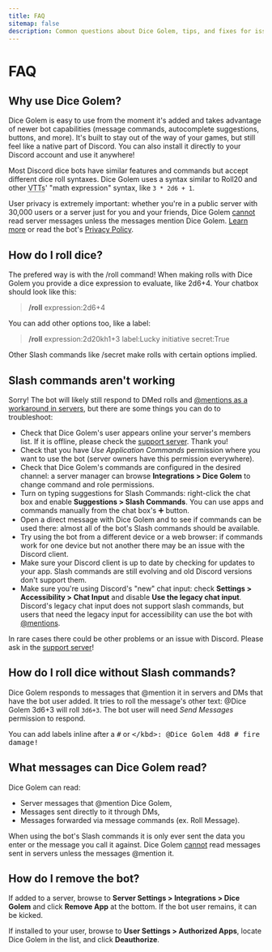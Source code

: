 ```yaml
---
title: FAQ
sitemap: false
description: Common questions about Dice Golem, tips, and fixes for issues.
---
```


# FAQ

## Why use Dice Golem?

Dice Golem is easy to use from the moment it's added and takes advantage of newer bot capabilities (message commands, autocomplete suggestions, buttons, and more). It's built to stay out of the way of your games, but still feel like a native part of Discord. You can also install it directly to your Discord account and use it anywhere!

Most Discord dice bots have similar features and commands but accept different dice roll syntaxes. Dice Golem uses a syntax similar to Roll20 and other <abbr title="Virtual Table Tops">VTTs</abbr>' "math expression" syntax, like `3 * 2d6 + 1`.

User privacy is extremely important: whether you're in a public server with 30,000 users or a server just for you and your friends, Dice Golem <u>cannot</u> read server messages unless the messages mention Dice Golem. [Learn more](#what-messages-can-dice-golem-read) or read the bot's [Privacy Policy][privacy].

## How do I roll dice?

The prefered way is with the <span class="mention">/roll</span> command! When making rolls with Dice Golem you provide a dice expression to evaluate, like <span class="param">2d6+4</span>. Your chatbox should look like this:

> **/roll** <span class="param">expression:</span>2d6+4

You can add other options too, like a <span class="param">label</span>:

> **/roll** <span class="param">expression:</span>2d20kh1+3 <span class="param">label:</span>Lucky initiative <span class="param">secret:</span>True

Other Slash commands like <span class="mention">/secret</span> make rolls with certain options implied.

## Slash commands aren't working

Sorry! The bot will likely still respond to DMed rolls and [@mentions as a workaround in servers](#how-do-i-roll-dice-without-slash-commands), but there are some things you can do to troubleshoot:

- Check that Dice Golem's user appears online your server's members list. If it is offline, please check the [support server][support]. Thank you!
- Check that you have _Use Application Commands_ permission where you want to use the bot (server owners have this permission everywhere).
- Check that Dice Golem's commands are configured in the desired channel: a server manager can browse **Integrations > Dice Golem** to change command and role permissions.
- Turn on typing suggestions for Slash Commands: right-click the chat box and enable **Suggestions > Slash Commands**. You can use apps and commands manually from the chat box's <span class="param">➕</span> button.
- Open a direct message with Dice Golem and to see if commands can be used there: almost all of the bot's Slash commands should be available.
- Try using the bot from a different device or a web browser: if commands work for one device but not another there may be an issue with the Discord client.
- Make sure your Discord client is up to date by checking for updates to your app. Slash commands are still evolving and old Discord versions don't support them.
- Make sure you're using Discord's "new" chat input: check **Settings > Accessibility > Chat Input** and disable **Use the legacy chat input**. Discord's legacy chat input does not support slash commands, but users that need the legacy input for accessibility can use the bot with [@mentions](#how-do-i-roll-dice-without-slash-commands).

In rare cases there could be other problems or an issue with Discord. Please ask in the [support server][support]!

## How do I roll dice without Slash commands?

Dice Golem responds to messages that @mention it in servers and DMs that have the bot user added. It tries to roll the message's other text: <span class="param"><span class="mention">@Dice Golem</span> 3d6+3</span> will roll `3d6+3`. The bot user will need _Send Messages_ permission to respond.

You can add labels inline after a <kbd>#</kbd> or <kbd>\</kbd>: <span class="param"><span class="mention">@Dice Golem</span> 4d8 # fire damage!</span>

## What messages can Dice Golem read?

Dice Golem can read:

- Server messages that @mention Dice Golem,
- Messages sent directly to it through DMs,
- Messages forwarded via message commands (ex. <span class="mention">Roll Message</span>).

When using the bot's Slash commands it is only ever sent the data you enter or the message you call it against. Dice Golem <u>cannot</u> read messages sent in servers unless the messages @mention it.

## How do I remove the bot?

If added to a server, browse to **Server Settings > Integrations > Dice Golem** and click **Remove App** at the bottom. If the bot user remains, it can be kicked.

If installed to your user, browse to **User Settings > Authorized Apps**, locate Dice Golem in the list, and click **Deauthorize**.

[privacy]: https://dicegolem.io/privacy "Dice Golem's Privacy Policy"
[support]: https://discord.gg/vuE8zyc "The Pit of Dicepair, Dice Golem's support server"
